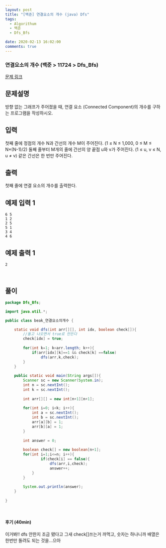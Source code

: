 ```yaml
---
layout: post
title: "[백준] 연결요소의 개수 (java) Dfs"
tags:
  - Algorithum
  - 백준
  - Dfs_Bfs

date: 2020-02-13 16:02:00
comments: true
---
```




###   연결요소의 개수 (백준 > 11724 > Dfs_Bfs)

[문제 링크](https://www.acmicpc.net/problem/11724 )

## 문제설명

방향 없는 그래프가 주어졌을 때, 연결 요소 (Connected Component)의 개수를 구하는 프로그램을 작성하시오.

## 입력

첫째 줄에 정점의 개수 N과 간선의 개수 M이 주어진다. (1 ≤ N ≤ 1,000, 0 ≤ M ≤ N×(N-1)/2) 둘째 줄부터 M개의 줄에 간선의 양 끝점 u와 v가 주어진다. (1 ≤ u, v ≤ N, u ≠ v) 같은 간선은 한 번만 주어진다.

## 출력

첫째 줄에 연결 요소의 개수를 출력한다.

## 예제 입력 1

```
6 5
1 2
2 5
5 1
3 4
4 6
```

## 예제 출력 1

```
2
```

<br>

## 풀이

```java
package Dfs_Bfs;

import java.util.*;

public class beak_연결요소의개수 {

    static void dfs(int arr[][], int idx, boolean check[]){
        //돌고 나오면서 true로 만든다
        check[idx] = true;
        
        for(int k=1; k<arr.length; k++){
            if(arr[idx][k]==1 && check[k] ==false)
                dfs(arr,k,check);
        }
    }
    
    public static void main(String args[]){
        Scanner sc = new Scanner(System.in);
        int n = sc.nextInt();
        int k = sc.nextInt();
        
        int arr[][] = new int[n+1][n+1];
        
        for(int i=0; i<k; i++){
            int a = sc.nextInt();
            int b = sc.nextInt();
            arr[a][b] = 1;
            arr[b][a] = 1;
        }
        
        int answer = 0;
        
        boolean check[] = new boolean[n+1];
        for(int i=1;i<=n; i++){
                if(check[i] == false){
                    dfs(arr,i,check);
                    answer++;                    
            }
        }
        
        System.out.println(answer);
    }
	
}
```

<br>

#### 후기 (40min)

이거봐!! dfs 안한지 조금 됐다고 그새 check[]쓰는거 까먹고, 숫자는 하나니까 배열은 한번만 돌려도 되는 것을...으아
